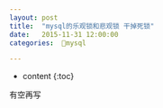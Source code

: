 ```yaml
---
layout: post
title:  "mysql的乐观锁和悲观锁 干掉死锁"
date:   2015-11-31 12:00:00
categories:  🐬mysql

---
```


* content
{:toc}

有空再写


